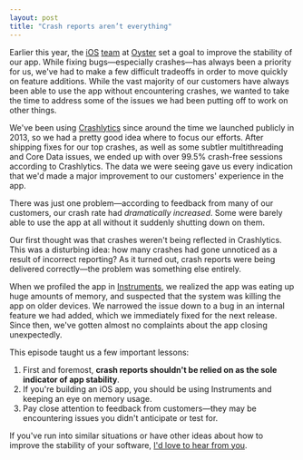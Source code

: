 ```yaml
---
layout: post
title: "Crash reports aren’t everything"
---
```


Earlier this year, the [iOS](https://twitter.com/cameronspickert) [team](https://twitter.com/dstancioff) at [Oyster](https://www.oysterbooks.com) set a goal to improve the stability of our app. While fixing bugs—especially crashes—has always been a priority for us, we've had to make a few difficult tradeoffs in order to move quickly on feature additions. While the vast majority of our customers have always been able to use the app without encountering crashes, we wanted to take the time to address some of the issues we had been putting off to work on other things.

We've been using [Crashlytics](https://www.crashlytics.com) since around the time we launched publicly in 2013, so we had a pretty good idea where to focus our efforts. After shipping fixes for our top crashes, as well as some subtler multithreading and Core Data issues, we ended up with over 99.5% crash-free sessions according to Crashlytics. The data we were seeing gave us every indication that we'd made a major improvement to our customers' experience in the app.

There was just one problem—according to feedback from many of our customers, our crash rate had  _dramatically increased_. Some were barely able to use the app at all without it suddenly shutting down on them.

Our first thought was that crashes weren't being reflected in Crashlytics. This was a disturbing idea: how many crashes had gone unnoticed as a result of incorrect reporting? As it turned out, crash reports were being delivered correctly—the problem was something else entirely.

When we profiled the app in [Instruments](https://developer.apple.com/library/ios/documentation/DeveloperTools/Conceptual/InstrumentsUserGuide/Introduction/Introduction.html), we realized the app was eating up huge amounts of memory, and suspected that the system was killing the app on older devices. We narrowed the issue down to a bug in an internal feature we had added, which we immediately fixed for the next release. Since then, we've gotten almost no complaints about the app closing unexpectedly.

This episode taught us a few important lessons:

1. First and foremost, **crash reports shouldn't be relied on as the sole indicator of app stability**.
2. If you're building an iOS app, you should be using Instruments and keeping an eye on memory usage.
3. Pay close attention to feedback from customers—they may be encountering issues you didn't anticipate or test for.

If you've run into similar situations or have other ideas about how to improve the stability of your software, [I'd love to hear from you](https://twitter.com/cameronspickert).
